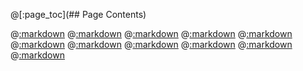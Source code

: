 @[:page_toc](## Page Contents)

@[:markdown](fix.md)
@[:markdown](intro.md)
@[:markdown](install.md)
@[:markdown](screenshots.md)
@[:markdown](build.md)
@[:markdown](test.md)
@[:markdown](bug.md)
@[:markdown](authors.md)
@[:markdown](cubic_repo.md)
@[:markdown](downloads.md)
@[:markdown](end.md)

